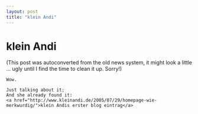 ```yaml
---
layout: post
title: "klein Andi"
---
```

<h1>klein Andi</h1>
(This post was autoconverted from the old news system,
it might look a little ... ugly until I find the time
to clean it up.
Sorry!)

    Wow.
    
    Just talking about it;
    And she already found it:
    <a href="http://www.kleinandi.de/2005/07/29/homepage-wie-merkwurdig/">klein Andis erster blog eintrag</a>

